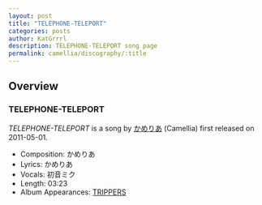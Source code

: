 ```yaml
---
layout: post
title: "TELEPHONE-TELEPORT"
categories: posts
author: KatGrrrl
description: TELEPHONE-TELEPORT song page
permalink: camellia/discography/:title
---
```


## Overview

### TELEPHONE-TELEPORT

*TELEPHONE-TELEPORT* is a song by [かめりあ](/camellia) (Camellia) first released on 2011-05-01.

* Composition: かめりあ
* Lyrics: かめりあ
* Vocals: 初音ミク
* Length: 03:23
* Album Appearances: [TRIPPERS](<{% link postsInclude/_posts/camellia/albums/TRIPPERS/2023-12-06-TRIPPERS.md %}>)
